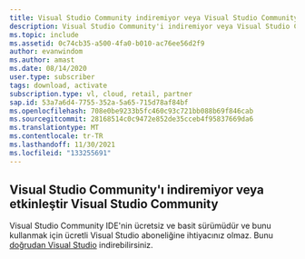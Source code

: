 ```yaml
---
title: Visual Studio Community indiremiyor veya Visual Studio Community
description: Visual Studio Community'i indiremiyor veya Visual Studio Community.
ms.topic: include
ms.assetid: 0c74cb35-a500-4fa0-b010-ac76ee56d2f9
author: evanwindom
ms.author: amast
ms.date: 08/14/2020
user.type: subscriber
tags: download, activate
subscription.type: vl, cloud, retail, partner
sap.id: 53a7a6d4-7755-352a-5a65-715d78af84bf
ms.openlocfilehash: 708e0be9233b5fc460c93c721bb088b69f846cab
ms.sourcegitcommit: 28168514c0c9472e852de35cceb4f95837669da6
ms.translationtype: MT
ms.contentlocale: tr-TR
ms.lasthandoff: 11/30/2021
ms.locfileid: "133255691"
---
```

## <a name="im-unable-to-download-or-activate-visual-studio-community"></a>Visual Studio Community'ı indiremiyor veya etkinleştir Visual Studio Community
Visual Studio Community IDE'nin ücretsiz ve basit sürümüdür ve bunu kullanmak için ücretli Visual Studio aboneliğine ihtiyacınız olmaz. Bunu [doğrudan Visual Studio](https://visualstudio.microsoft.com/vs/community/) indirebilirsiniz.  